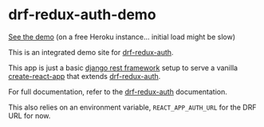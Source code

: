 # drf-redux-auth-demo

[See the demo](https://drf-redux-auth-demo.herokuapp.com/)
(on a free Heroku instance... initial load might be slow)

This is an integrated demo site for [drf-redux-auth](https://github.com/jamstooks/drf-redux-auth).

This app is just a basic
[django rest framework](http://www.django-rest-framework.org/)
setup to serve a vanilla
[create-react-app](https://github.com/facebook/create-react-app) that extends
[drf-redux-auth](https://github.com/jamstooks/drf-redux-auth).

For full documentation, refer to the [drf-redux-auth](https://github.com/jamstooks/drf-redux-auth)
documentation.

This also relies on an environment variable, `REACT_APP_AUTH_URL`
for the DRF URL for now.
